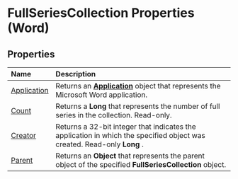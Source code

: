 
# FullSeriesCollection Properties (Word)

## Properties



|**Name**|**Description**|
|:-----|:-----|
|[Application](d0d15c0b-40c6-9660-09b6-14f4e333128e.md)|Returns an  **[Application](d1cf6f8f-4e88-bf01-93b4-90a83f79cb44.md)** object that represents the Microsoft Word application.|
|[Count](04c9cea3-7bc6-aec6-c20b-775de9043b8c.md)|Returns a  **Long** that represents the number of full series in the collection. Read-only.|
|[Creator](08f11857-ebfd-60d6-ade5-93ca1ad590c5.md)|Returns a 32-bit integer that indicates the application in which the specified object was created. Read-only  **Long** .|
|[Parent](6bd25df9-62a2-3f5a-b0de-0c5b2d7fbebc.md)|Returns an  **Object** that represents the parent object of the specified **FullSeriesCollection** object.|
